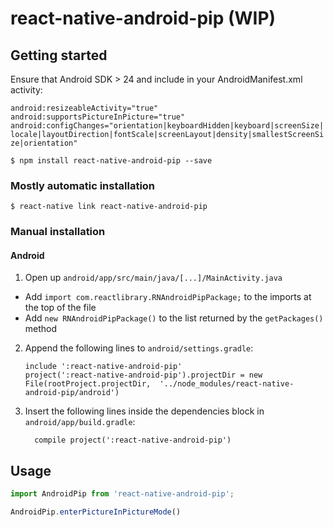
# react-native-android-pip (WIP)

## Getting started

Ensure that Android SDK > 24 and include in your AndroidManifest.xml activity:

`android:resizeableActivity="true"
android:supportsPictureInPicture="true"
android:configChanges="orientation|keyboardHidden|keyboard|screenSize|locale|layoutDirection|fontScale|screenLayout|density|smallestScreenSize|orientation"`

`$ npm install react-native-android-pip --save`

### Mostly automatic installation

`$ react-native link react-native-android-pip`

### Manual installation


#### Android

1. Open up `android/app/src/main/java/[...]/MainActivity.java`
  - Add `import com.reactlibrary.RNAndroidPipPackage;` to the imports at the top of the file
  - Add `new RNAndroidPipPackage()` to the list returned by the `getPackages()` method
2. Append the following lines to `android/settings.gradle`:
  	```
  	include ':react-native-android-pip'
  	project(':react-native-android-pip').projectDir = new File(rootProject.projectDir, 	'../node_modules/react-native-android-pip/android')
  	```
3. Insert the following lines inside the dependencies block in `android/app/build.gradle`:
  	```
      compile project(':react-native-android-pip')
  	```


## Usage
```javascript
import AndroidPip from 'react-native-android-pip';

AndroidPip.enterPictureInPictureMode()
```
  
